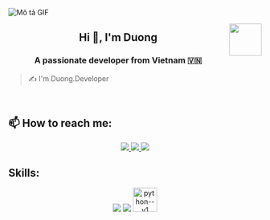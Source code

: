 ![Mô tả GIF](https://github.com/Dethnote2007/Dethnote2007/blob/main/Gif/X2Twitter.com_GaBCUaZXwAAdMEh.gif)

<!-- <img align="left" width="400" src="https://github.githubassets.com/images/modules/profile/profile-first-repo.svg" /> -->
<img align="right" width="64" src="https://github.com/Dethnote2007.png" />
<!-- <img width="50" height="50" src="https://img.icons8.com/stitch/50/pig--v1.png" alt="pig--v1"/> -->

<h2 align="center">Hi 👋, I'm Duong</h2>
<p align="center">
  <h3 align="center">A passionate developer from Vietnam 🇻🇳 </h3>
</p>

> ✍ I'm Duong.Developer

<br />

## 📫 How to reach me:
<p align="center">
  <a href="https://www.facebook.com/QdDuong.2007" alt="Facebook">
    <img src="https://img.icons8.com/fluent/48/000000/facebook-new.png" target="_blank" />
  </a> 
  <a href="https://github.com/Dethnote2007" alt="Github">
    <img src="https://img.icons8.com/fluent/48/000000/github.png"/>
  </a> 
  <a href="mailto:than47069@gmail.com" alt="Email">
    <img src="https://img.icons8.com/fluent/48/000000/mailing.png"/>
  </a>
</p>

## Skills:
<p align="center">
  <img src="https://img.icons8.com/color/48/000000/visual-studio-code-2019.png"/>
  <img src="https://img.icons8.com/color/48/null/visual-studio--v2.png"/>
  <img width="48" height="48" src="https://img.icons8.com/color/48/python--v1.png" alt="python--v1"/>
</p>
